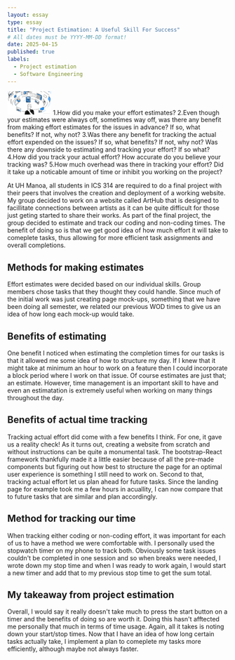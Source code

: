 ```yaml
---
layout: essay
type: essay
title: "Project Estimation: A Useful Skill For Success"
# All dates must be YYYY-MM-DD format!
date: 2025-04-15
published: true
labels:
  - Project estimation
  - Software Engineering
---
```

<img width="100px" class="rounded float-start pe-4" src="../img/project-estimation.png">
1.How did you make your effort estimates?
2.Even though your estimates were always off, sometimes way off, was there any benefit from making effort estimates for the issues in advance? If so, what benefits? If not, why not?
3.Was there any benefit for tracking the actual effort expended on the issues? If so, what benefits? If not, why not? Was there any downside to estimating and tracking your effort? If so what?
4.How did you track your actual effort? How accurate do you believe your tracking was?
5.How much overhead was there in tracking your effort? Did it take up a noticable amount of time or inhibit you working on the project?

At UH Manoa, all students in ICS 314 are required to do a final project with their peers that involves the creation and deployment of a working website. 
My group decided to work on a website called ArtHub that is designed to facillitate connections between artists as it can be quite difficult for those just geting started
to share their works. As part of the final project, the group decided to estimate and track our coding and non-coding times. The benefit of doing so is that
we get good idea of how much effort it will take to comeplete tasks, thus allowing for more efficient task assignments and overall completions.

## Methods for making estimates
Effort estimates were decided based on our individual skills. Group members chose tasks that they thought they could handle. Since much of the initial work was 
just creating page mock-ups, something that we have been doing all semester, we related our previous WOD times to give us an idea of how long each mock-up would take.

## Benefits of estimating
One benefit I noticed when estimating the completion times for our tasks is that it allowed me some idea of how to structure my day. If I knew that it might take
at minimum an hour to work on a feature then I could incorporate a block period where I work on that issue. Of course estimates are just that; an estimate. However, 
time management is an important skill to have and even an estimatation is extremely useful when working on many things throughout the day.

## Benefits of actual time tracking
Tracking actual effort did come with a few benefits I think. For one, it gave us a reality check! As it turns out, creating a website from scratch and without
instructions can be quite a monumental task. The bootstrap-React framework thankfully made it a little easier because of all the pre-made components but figuring
out how best to structure the page for an optimal user experience is something I still need to work on. Second to that, tracking actual effort let us plan ahead
for future tasks. Since the landing page for example took me a few hours in acuallity, I can now compare that to future tasks that are similar and plan accordingly.

## Method for tracking our time
When tracking either coding or non-coding effort, it was important for each of us to have a method we were comfortable with. I personally used the stopwatch
timer on my phone to track both. Obviously some task issues couldn't be completed in one session and so when breaks were needed, I wrote down my stop time and when 
I was ready to work again, I would start a new timer and add that to my previous stop time to get the sum total.

## My takeaway from project estimation
Overall, I would say it really doesn't take much to press the start button on a timer and the benefits of doing so are worth it. Doing this hasn't afftected
me personally that much in terms of time usage. Again, all it takes is noting down your start/stop times. Now that I have an idea of how long certain tasks
actually take, I implement a plan to comeplete my tasks more efficiently, although maybe not always faster.
